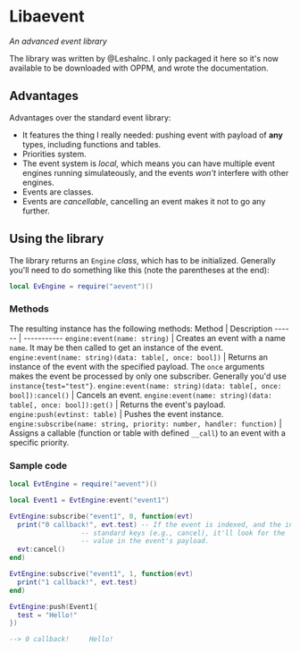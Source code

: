 # Libaevent
*An advanced event library*

The library was written by @LeshaInc. I only packaged it here so it's now available to be downloaded with OPPM, and wrote the documentation.

## Advantages
Advantages over the standard event library:
* It features the thing I really needed: pushing event with payload of **any** types, including functions and tables.
* Priorities system.
* The event system is *local*, which means you can have multiple event engines running simulateously, and the events *won't* interfere with other engines.
* Events are classes.
* Events are *cancellable*, cancelling an event makes it not to go any further.

## Using the library
The library returns an `Engine` *class*, which has to be initialized. Generally you'll need to do something like this (note the parentheses at the end):
```lua
local EvEngine = require("aevent")()
```

### Methods

The resulting instance has the following methods:
Method | Description
------ | -----------
`engine:event(name: string)` | Creates an event with a name `name`. It may be then called to get an instance of the event.
`engine:event(name: string)(data: table[, once: bool])` | Returns an instance of the event with the specified payload. The `once` arguments makes the event be processed by only one subscriber. Generally you'd use `instance{test="test"}`.
`engine:event(name: string)(data: table[, once: bool]):cancel()` | Cancels an event.
`engine:event(name: string)(data: table[, once: bool]):get()` | Returns the event's payload.
`engine:push(evtinst: table)` | Pushes the event instance.
`engine:subscribe(name: string, priority: number, handler: function)` | Assigns a callable (function or table with defined `__call`) to an event with a specific priority.

### Sample code
```lua
local EvtEngine = require("aevent")()

local Event1 = EvtEngine:event("event1")

EvtEngine:subscribe("event1", 0, function(evt)
  print("0 callback!", evt.test) -- If the event is indexed, and the index is none of
                  -- standard keys (e.g., cancel), it'll look for the
                  -- value in the event's payload.
  evt:cancel()
end)

EvtEngine:subscrive("event1", 1, function(evt)
  print("1 callback!", evt.test)
end)

EvtEngine:push(Event1{
  test = "Hello!"
})

--> 0 callback!     Hello!
```
